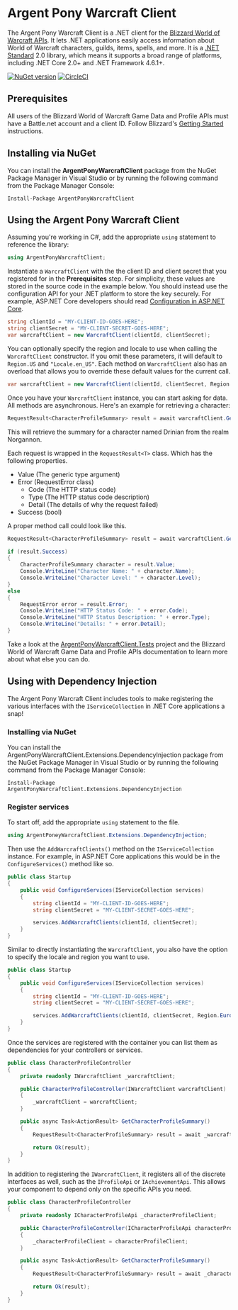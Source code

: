 # Argent Pony Warcraft Client

The Argent Pony Warcraft Client is a .NET client for the [Blizzard World of Warcraft APIs](https://develop.battle.net/documentation/world-of-warcraft).  It lets .NET applications easily access information about World of Warcraft characters, guilds, items, spells, and more.  It is a [.NET Standard](https://docs.microsoft.com/en-us/dotnet/standard/net-standard) 2.0 library, which means it supports a broad range of platforms, including .NET Core 2.0+ and .NET Framework 4.6.1+.

[![NuGet version](https://badge.fury.io/nu/ArgentPonyWarcraftClient.svg)](https://badge.fury.io/nu/ArgentPonyWarcraftClient)
[![CircleCI](https://circleci.com/gh/blizzard-net/warcraft.svg?style=svg&circle-token=a71bb5e43b4487cdbbf382347407fb67ee18df4f)](https://circleci.com/gh/blizzard-net/warcraft)

## Prerequisites

All users of the Blizzard World of Warcraft Game Data and Profile APIs must have a Battle.net account and a client ID.  Follow Blizzard's [Getting Started](https://develop.battle.net/documentation/guides/getting-started) instructions.

## Installing via NuGet

You can install the **ArgentPonyWarcraftClient** package from the NuGet Package Manager in Visual Studio or by running the following command from the Package Manager Console:

```shell
Install-Package ArgentPonyWarcraftClient
```

## Using the Argent Pony Warcraft Client

Assuming you're working in C#, add the appropriate `using` statement to reference the library:

```cs
using ArgentPonyWarcraftClient;
```

Instantiate a `WarcraftClient` with the the client ID and client secret that you registered for in the **Prerequisites** step.  For simplicity, these values are stored in the source code in the example below.  You should instead use the configuration API for your .NET platform to store the key securely.  For example, ASP.NET Core developers should read [Configuration in ASP.NET Core](https://docs.microsoft.com/en-us/aspnet/core/fundamentals/configuration).

```cs
string clientId = "MY-CLIENT-ID-GOES-HERE";
string clientSecret = "MY-CLIENT-SECRET-GOES-HERE";
var warcraftClient = new WarcraftClient(clientId, clientSecret);
```

You can optionally specify the region and locale to use when calling the `WarcraftClient` constructor.  If you omit these parameters, it will default to `Region.US` and `"Locale.en_US"`.  Each method on `WarcraftClient` also has an overload that allows you to override these default values for the current call.

```cs
var warcraftClient = new WarcraftClient(clientId, clientSecret, Region.US, "Locale.en_US");
```

Once you have your `WarcraftClient` instance, you can start asking for data.  All methods are asynchronous.  Here's an example for retrieving a character:

```cs
RequestResult<CharacterProfileSummary> result = await warcraftClient.GetCharacterProfileSummaryAsync("norgannon", "drinian", "profile-us");
```

This will retrieve the summary for a character named Drinian from the realm Norgannon.

Each request is wrapped in the `RequestResult<T>` class. Which has the following properties.

* Value (The generic type argument)
* Error (RequestError class)
  * Code (The HTTP status code)
  * Type (The HTTP status code description)
  * Detail (The details of why the request failed)
* Success (bool)

A proper method call could look like this.

```cs
RequestResult<CharacterProfileSummary> result = await warcraftClient.GetCharacterProfileSummaryAsync("norgannon", "drinian", "profile-us");

if (result.Success)
{
    CharacterProfileSummary character = result.Value;
    Console.WriteLine("Character Name: " + character.Name);
    Console.WriteLine("Character Level: " + character.Level);
}
else
{
    RequestError error = result.Error;
    Console.WriteLine("HTTP Status Code: " + error.Code);
    Console.WriteLine("HTTP Status Description: " + error.Type);
    Console.WriteLine("Details: " + error.Detail);
}
```

Take a look at the [ArgentPonyWarcraftClient.Tests](https://github.com/blizzard-net/warcraft/tree/master/tests/ArgentPonyWarcraftClient.Tests) project and the Blizzard World of Warcraft Game Data and Profile APIs documentation to learn more about what else you can do.

## Using with Dependency Injection
The Argent Pony Warcraft Client includes tools to make registering the various interfaces with the `IServiceCollection` in .NET Core applications a snap!

### Installing via NuGet
You can install the ArgentPonyWarcraftClient.Extensions.DependencyInjection package from the NuGet Package Manager in Visual Studio or by running the following command from the Package Manager Console:
```
Install-Package ArgentPonyWarcraftClient.Extensions.DependencyInjection
```

### Register services
To start off, add the appropriate `using` statement to the file.

```cs
using ArgentPoneyWarcraftClient.Extensions.DependencyInjection;
```

Then use the `AddWarcraftClients()` method on the `IServiceCollection` instance. For example, in ASP.NET Core applications this would be in the `ConfigureServices()` method like so.

```cs
public class Startup
{
    public void ConfigureServices(IServiceCollection services)
    {
        string clientId = "MY-CLIENT-ID-GOES-HERE";
        string clientSecret = "MY-CLIENT-SECRET-GOES-HERE";

        services.AddWarcraftClients(clientId, clientSecret);
    }
}
```

Similar to directly instantiating the `WarcraftClient`, you also have the option to specify the locale and region you want to use.

```cs
public class Startup
{
    public void ConfigureServices(IServiceCollection services)
    {
        string clientId = "MY-CLIENT-ID-GOES-HERE";
        string clientSecret = "MY-CLIENT-SECRET-GOES-HERE";

        services.AddWarcraftClients(clientId, clientSecret, Region.Europe, Locale.en_GB);
    }
}
```

Once the services are registered with the container you can list them as dependencies for your controllers or services.

```cs
public class CharacterProfileController
{
    private readonly IWarcraftClient _warcraftClient;

    public CharacterProfileController(IWarcraftClient warcraftClient)
    {
        _warcraftClient = warcraftClient;
    }

    public async Task<ActionResult> GetCharacterProfileSummary()
    {
        RequestResult<CharacterProfileSummary> result = await _warcraftClient.GetCharacterProfileSummaryAsync("norgannon", "drinian", "profile-us");

        return Ok(result);
    }
}
```

In addition to registering the `IWarcraftClient`, it registers all of the discrete interfaces as well, such as the `IProfileApi` or `IAchievementApi`. This allows your component to depend only on the specific APIs you need.

```cs
public class CharacterProfileController
{
    private readonly ICharacterProfileApi _characterProfileClient;

    public CharacterProfileController(ICharacterProfileApi characterProfileClient)
    {
        _characterProfileClient = characterProfileClient;
    }

    public async Task<ActionResult> GetCharacterProfileSummary()
    {
        RequestResult<CharacterProfileSummary> result = await _characterProfileClient.GetCharacterProfileSummaryAsync("norgannon", "drinian", "profile-us");

        return Ok(result);
    }
}
```